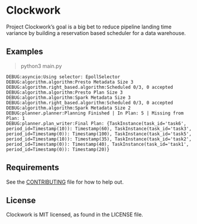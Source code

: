 # Clockwork
Project Clockwork’s goal is a big bet to reduce pipeline landing time variance by building a reservation based scheduler for a data warehouse.

## Examples
> python3 main.py
```
DEBUG:asyncio:Using selector: EpollSelector
DEBUG:algorithm.algorithm:Presto Metadata Size 3
DEBUG:algorithm.right_based.algorithm:Scheduled 0/3, 0 accepted
DEBUG:algorithm.algorithm:Presto Plan Size 3
DEBUG:algorithm.algorithm:Spark Metadata Size 3
DEBUG:algorithm.right_based.algorithm:Scheduled 0/3, 0 accepted
DEBUG:algorithm.algorithm:Spark Metadata Size 2
DEBUG:planner.planner:Planning Finished | In Plan: 5 | Missing from Plan: 1
DEBUG:planner.plan_writer:Final Plan: {TaskInstance(task_id='task6', period_id=Timestamp(10)): Timestamp(60), TaskInstance(task_id='task3', period_id=Timestamp(0)): Timestamp(100), TaskInstance(task_id='task5', period_id=Timestamp(10)): Timestamp(35), TaskInstance(task_id='task2', period_id=Timestamp(0)): Timestamp(40), TaskInstance(task_id='task1', period_id=Timestamp(0)): Timestamp(20)}
```


## Requirements

See the [CONTRIBUTING](CONTRIBUTING.md) file for how to help out.

## License
Clockwork is MIT licensed, as found in the LICENSE file.
